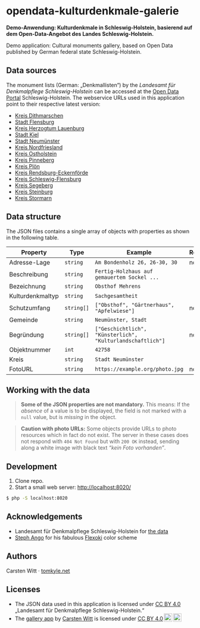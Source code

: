 # opendata-kulturdenkmale-galerie
**Demo-Anwendung: Kulturdenkmale in Schleswig-Holstein, basierend auf dem Open-Data-Angebot des Landes Schleswig-Holstein.** 

Demo application: Cultural monuments gallery, based on Open Data published by German federal state Schleswig-Holstein.

## Data sources

The monument lists (German: „Denkmallisten“) by the *Landesamt für Denkmalpflege Schleswig-Holstein* can be accessed at the [Open Data Portal](https://opendata.schleswig-holstein.de/organization/landesamt-fur-denkmalpflege) Schleswig-Holstein. The webservice URLs used in this application point to their respective latest version:

- [Kreis Dithmarschen](https://opendata.schleswig-holstein.de/collection/denkmalliste-dithmarschen/aktuell.json)
- [Stadt Flensburg](https://opendata.schleswig-holstein.de/collection/denkmalliste-flensburg/aktuell.json)
- [Kreis Herzogtum Lauenburg](https://opendata.schleswig-holstein.de/collection/denkmalliste-herzogtum-lauenburg/aktuell.json)
- [Stadt Kiel](https://opendata.schleswig-holstein.de/collection/denkmalliste-kiel/aktuell.json)
- [Stadt Neumünster](https://opendata.schleswig-holstein.de/collection/denkmalliste-neumuenster/aktuell.json)
- [Kreis Nordfriesland](https://opendata.schleswig-holstein.de/collection/denkmalliste-nordfriesland/aktuell.json)
- [Kreis Ostholstein](https://opendata.schleswig-holstein.de/collection/denkmalliste-ostholstein/aktuell.json)
- [Kreis Pinneberg](https://opendata.schleswig-holstein.de/collection/denkmalliste-pinneberg/aktuell.json)
- [Kreis Plön](https://opendata.schleswig-holstein.de/collection/denkmalliste-ploen/aktuell.json)
- [Kreis Rendsburg-Eckernförde](https://opendata.schleswig-holstein.de/collection/denkmalliste-rendsburg-eckernfoerde/aktuell.json)
- [Kreis Schleswig-Flensburg](https://opendata.schleswig-holstein.de/collection/denkmalliste-schleswig-flensburg/aktuell.json)
- [Kreis Segeberg](https://opendata.schleswig-holstein.de/collection/denkmalliste-segeberg/aktuell.json)
- [Kreis Steinburg](https://opendata.schleswig-holstein.de/collection/denkmalliste-steinburg/aktuell.json)
- [Kreis Stormarn](https://opendata.schleswig-holstein.de/collection/denkmalliste-stormarn/aktuell.json)

## Data structure

The JSON files contains a single array of objects with properties as shown in the following table. 


| Property         | Type       | Example                                                    | Required |
| ---------------- | ---------- | ---------------------------------------------------------- | -------- |
| Adresse-Lage     | `string`   | `Am Bondenholz 26, 26-30, 30`                              | no       |
| Beschreibung     | `string`   | `Fertig-Holzhaus auf gemauertem Sockel ...`                |          |
| Bezeichnung      | `string`   | `Obsthof Mehrens`                                          |          |
| Kulturdenkmaltyp | `string`   | `Sachgesamtheit`                                           |          |
| Schutzumfang     | `string[]` | `["Obsthof", "Gärtnerhaus", "Apfelwiese"]`                 | no       |
| Gemeinde         | `string`   | `Neumünster, Stadt`                                        |          |
| Begründung       | `string[]` | `["Geschichtlich", "Künsterlich", "Kulturlandschaftlich"]` | no       |
| Objektnummer     | `int`      | `42758`                                                    |          |
| Kreis            | `string`   | `Stadt Neumünster`                                         |          |
| FotoURL          | `string`   | `https://example.org/photo.jpg`                            | no       |

## Working with the data

> **Some of the JSON properties are not mandatory.** This means: If the *absence* of a value is to be displayed, the field is not marked with a `null` value, but is *missing* in the object.

> **Caution with photo URLs:** Some objects provide URLs to photo resources which in fact do not exist. The server in these cases does not respond with `404 Not Found` but with `200 OK` instead, sending along a white image with black text *“kein Foto vorhanden”*.


## Development

1. Clone repo. 
2. Start a small web server: [http://localhost:8020/](http://localhost:8020/)

```bash
$ php -S localhost:8020
```

## Acknowledgements

- Landesamt für Denkmalpflege Schleswig-Holstein for [the data](https://opendata.schleswig-holstein.de/organization/landesamt-fur-denkmalpflege)
- [Steph Ango](https://stephango.com/) for his fabulous [Flexoki](https://stephango.com/flexoki) color scheme

## Authors

Carsten Witt · [tomkyle.net](https://tomkyle.net)

## Licenses

<ul>
  <li xmlns:cc="http://creativecommons.org/ns#" xmlns:dct="http://purl.org/dc/terms/">The JSON data used in this application is licensed under <a href="https://creativecommons.org/licenses/by/4.0/">CC BY 4.0</a> „Landesamt für Denkmalpflege Schleswig-Holstein.“</li>
  <li>The <a property="dct:title" rel="cc:attributionURL" href="https://tomkyle.github.io/opendata-kulturdenkmale-galerie/">gallery app</a> by <a rel="cc:attributionURL dct:creator" property="cc:attributionName" href="https://tomkyle.net">Carsten Witt</a> is licensed under <a href="https://creativecommons.org/licenses/by/4.0/?ref=chooser-v1" target="_blank" rel="license noopener noreferrer" style="display:inline-block;">CC BY 4.0<img style="height:22px!important;margin-left:3px;vertical-align:text-bottom;" src="https://mirrors.creativecommons.org/presskit/icons/cc.svg?ref=chooser-v1" alt=""><img style="height:22px!important;margin-left:3px;vertical-align:text-bottom;" src="https://mirrors.creativecommons.org/presskit/icons/by.svg?ref=chooser-v1" alt=""></a></li></ul> 
